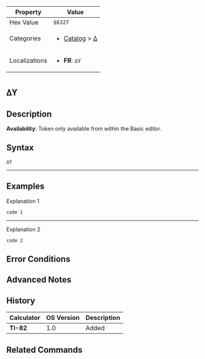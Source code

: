 | Property      | Value |
|---------------|-------|
| Hex Value     | `$6327`|
| Categories    | <ul><li>[Catalog](../categories/Catalog.md) > [∆](../categories/Catalog.md#∆)</li></ul> |
| Localizations | <ul><li><b>FR</b>: `∆Y`</li></ul> |

# `∆Y`

## Description



<b>Availability</b>: Token only available from within the Basic editor.

## Syntax
`∆Y`

<hr>

## Examples

Explanation 1
```ti-basic
code 1
```
---
Explanation 2
```ti-basic
code 2
```

## Error Conditions


## Advanced Notes


## History
| Calculator | OS Version | Description |
|------------|------------|-------------|
| <b>TI-82</b> | 1.0 | Added

## Related Commands

    